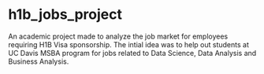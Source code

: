 # h1b_jobs_project
 An academic project made to analyze the job market for employees requiring H1B Visa sponsorship. The intial idea was to help out students at UC Davis MSBA program for jobs related to Data Science, Data Analysis and Business Analysis.
